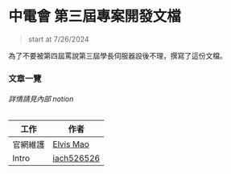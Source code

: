 # 中電會 第三屆專案開發文檔

> start at 7/26/2024 

為了不要被第四屆罵說第三屆學長伺服器設後不理，撰寫了這份文檔。

### 文章一覽
###### 詳情請見內部 notion
| 工作     | 作者                                        |
| -------- | ------------------------------------------- |
| 官網維護 | [Elvis Mao ](https://github.com/Edit-Mr)    |
| Intro    | [iach526526](https://github.com/iach526526) |